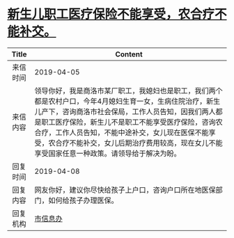 # [新生儿职工医疗保险不能享受，农合疗不能补交。](http://www.shangluo.gov.cn/zmhd/ldxxxx.jsp?urltype=leadermail.LeaderMailContentUrl&wbtreeid=1112&leadermailid=5209)

| Title |                                                                                        Content                                                                                         |
|:-----:|----------------------------------------------------------------------------------------------------------------------------------------------------------------------------------------|
| 来信时间  | 2019-04-05                                                                                                                                                                             |
| 来信内容  | 领导你好，我是商洛市某厂职工，我媳妇也是职工，我们两个都是农村户口，今年4月媳妇生育一女，生病住院治疗，新生儿产下，咨询商洛市社会保局，工作人员告知，因我们两人都是职工医疗保险，新生儿不是职工不能享受医疗保险，咨询农合疗，工作人员告知，不能中途补交，女儿现在医保不能享受，农合疗不能补交，女儿后期治疗费用较高，现在女儿不能享受国家任意一种政策。请领导给于解决为盼。 |
| 回复时间  | 2019-04-08                                                                                                                                                                             |
| 回复内容  | 网友你好，建议你尽快给孩子上户口，咨询户口所在地医保部门，如何给孩子办理医保。                                                                                                                                                |
| 回复机构  | [市信息办](../../category/agencies/市信息办.md)                                                                                                                                                |
